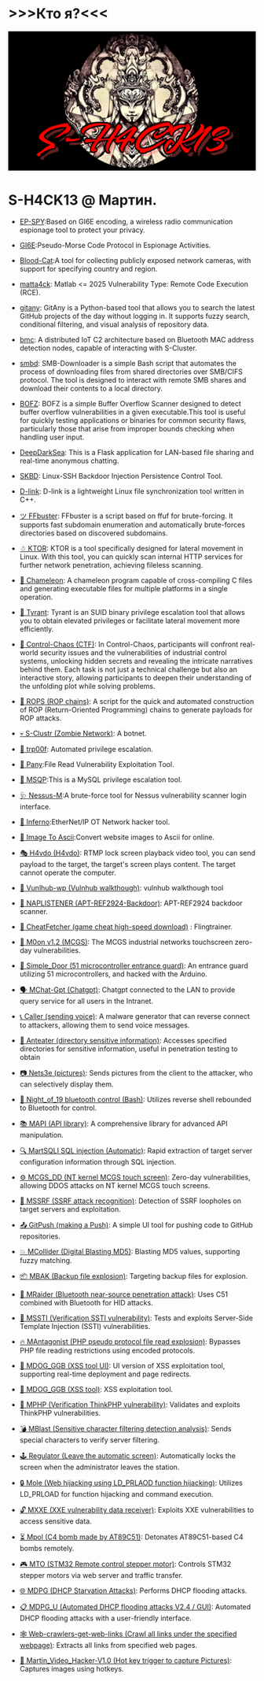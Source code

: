  
 
# >>>Кто я?<<<

   <img src="./TEAM3.png" alt="Description"/> 
 
 

# S-H4CK13 @ Мартин.



- [EP-SPY](https://github.com/MartinxMax/ep-spy):Based on GI6E encoding, a wireless radio communication espionage tool to protect your privacy.

 
- [GI6E](https://github.com/MartinxMax/gi6e):Pseudo-Morse Code Protocol in Espionage Activities.

- [Blood-Cat](https://github.com/MartinxMax/BloodCat):A tool for collecting publicly exposed network cameras, with support for specifying country and region.
  

- [matta4ck](https://github.com/MartinxMax/matta4ck): Matlab <= 2025 Vulnerability Type: Remote Code Execution (RCE).
  
- [gitany](https://github.com/MartinxMax/gitany): GitAny is a Python-based tool that allows you to search the latest GitHub projects of the day without logging in. It supports fuzzy search, conditional filtering, and visual analysis of repository data.


- [bmc](https://github.com/MartinxMax/bmc): A distributed IoT C2 architecture based on Bluetooth MAC address detection nodes, capable of interacting with S-Cluster.

- [smbd](https://github.com/MartinxMax/smbd): SMB-Downloader is a simple Bash script that automates the process of downloading files from shared directories over SMB/CIFS protocol. The tool is designed to interact with remote SMB shares and download their contents to a local directory.
 
- [BOFZ](https://github.com/MartinxMax/bofz): BOFZ is a simple Buffer Overflow Scanner designed to detect buffer overflow vulnerabilities in a given executable.This tool is useful for quickly testing applications or binaries for common security flaws, particularly those that arise from improper bounds checking when handling user input.

- [DeepDarkSea](https://github.com/MartinxMax/DeepDarkSea): This is a Flask application for LAN-based file sharing and real-time anonymous chatting.
  
- [SKBD](https://github.com/MartinxMax/skbd): Linux-SSH Backdoor Injection Persistence Control Tool.

- [D-link](https://github.com/MartinxMax/dlink): D-link is a lightweight Linux file synchronization tool written in C++.

- [ツ FFbuster](https://github.com/MartinxMax/FFbuster): FFbuster is a script based on ffuf for brute-forcing. It supports fast subdomain enumeration and automatically brute-forces directories based on discovered subdomains.
  
- [☃ KTOR](https://github.com/MartinxMax/KTOR): KTOR is a tool specifically designed for lateral movement in Linux. With this tool, you can quickly scan internal HTTP services for further network penetration, achieving fileless scanning.


- [🦎 Chameleon](https://github.com/MartinxMax/Chameleon): A chameleon program capable of cross-compiling C files and generating executable files for multiple platforms in a single operation.

- [👹 Tyrant](https://github.com/MartinxMax/Tyrant): Tyrant is an SUID binary privilege escalation tool that allows you to obtain elevated privileges or facilitate lateral movement more efficiently.

- [👾 Control-Chaos (CTF)](https://github.com/MartinxMax/Control-Chaos): In Control-Chaos, participants will confront real-world security issues and the vulnerabilities of industrial control systems, unlocking hidden secrets and revealing the intricate narratives behind them. Each task is not just a technical challenge but also an interactive story, allowing participants to deepen their understanding of the unfolding plot while solving problems.

- [🐻 ROPS (ROP chains)](https://github.com/MartinxMax/ROPS): A script for the quick and automated construction of ROP (Return-Oriented Programming) chains to generate payloads for ROP attacks.
- [💀 S-Clustr (Zombie Network)](https://github.com/MartinxMax/S-Clustr/releases): A botnet.
- [🐯 trp00f](https://github.com/MartinxMax/trp00f): Automated privilege escalation.
- [🧨 Pany](https://github.com/MartinxMax/pany):File Read Vulnerability Exploitation Tool.
- [💉 MSQP](https://github.com/MartinxMax/MSQP):This is a MySQL privilege escalation tool.
- [🩺 Nessus-M](https://github.com/MartinxMax/Nessus-M):A brute-force tool for Nessus vulnerability scanner login interface.
- [🎃 Inferno](https://github.com/MartinxMax/Inferno):EtherNet/IP OT Network hacker tool.
- [🔎 Image To Ascii](https://github.com/MartinxMax/ImageToAscii):Convert website images to Ascii for online.
- [🎭 H4vdo (H4vdo)](https://github.com/MartinxMax/H4vdo): RTMP lock screen playback video tool, you can send payload to the target, the target's screen plays content. The target cannot operate the computer.
- [🤿 Vunlhub-wp (Vulnhub walkthough)](https://github.com/MartinxMax/vulnhub-wp): vulnhub walkthough tool
- [🧿 NAPLISTENER (APT-REF2924-Backdoor)](https://github.com/MartinxMax/NAPLISTENER): APT-REF2924 backdoor scanner.
- [🥽 CheatFetcher (game cheat high-speed download)](https://github.com/MartinxMax/CheatFetcher)
: Flingtrainer.
- [🌙 M0on v1.2 (MCGS)](https://github.com/MartinxMax/Mo0n_V1.2): The MCGS industrial networks touchscreen zero-day vulnerabilities.
- [🚪 Simple_Door (51 microcontroller entrance guard)](https://github.com/MartinxMax/Simple_Door): An entrance guard utilizing 51 microcontrollers, and hacked with the Arduino. 
- [🗣️ MChat-Gpt (Chatgpt)](https://github.com/MartinxMax/MChat-Gpt): Chatgpt connected to the LAN to provide query service for all users in the Intranet.
- [📞 Caller (sending voice)](https://github.com/MartinxMax/Caclert): A malware generator that can reverse connect to attackers, allowing them to send voice messages.
- [🐜 Anteater (directory sensitive information)](https://github.com/MartinxMax/Anteater): Accesses specified directories for sensitive information, useful in penetration testing to obtain 
- [📷 Nets3e (pictures)](https://github.com/MartinxMax/Nets3e): Sends pictures from the client to the attacker, who can selectively display them.
- [🌙 Night_of_19 bluetooth control (Bash)](https://github.com/MartinxMax/Night_of_19): Utilizes reverse shell rebounded to Bluetooth for control.
- [📚 MAPI (API library)](https://github.com/MartinxMax/MAPI): A comprehensive library for advanced API manipulation.
- [🔍 MartSQLI SQL injection (Automatic)](https://github.com/MartinxMax/MartSQLI): Rapid extraction of target server configuration information through SQL injection.
- [⚙️ MCGS_DD (NT kernel MCGS touch screen)](https://github.com/MartinxMax/MCGS_DD): Zero-day vulnerabilities, allowing DDOS attacks on NT kernel MCGS touch screens.
- [📂 MSSRF (SSRF attack recognition)](https://github.com/MartinxMax/MSSRF): Detection of SSRF loopholes on target servers and exploitation.
- [📤 GitPush (making a Push)](https://github.com/MartinxMax/GitPush): A simple UI tool for pushing code to GitHub repositories.
- [💥 MCollider (Digital Blasting MD5)](https://github.com/MartinxMax/MCollider): Blasting MD5 values, supporting fuzzy matching.
- [📦 MBAK (Backup file explosion)](https://github.com/MartinxMax/MBAK): Targeting backup files for explosion.
- [🔵 MRaider (Bluetooth near-source penetration attack)](https://github.com/MartinxMax/MRaider): Uses C51 combined with Bluetooth for HID attacks.
- [🔐 MSSTI (Verification SSTI vulnerability)](https://github.com/MartinxMax/MSSTI): Tests and exploits Server-Side Template Injection (SSTI) vulnerabilities.
- [🔥 MAntagonist (PHP pseudo protocol file read explosion)](https://github.com/MartinxMax/MAntagonist): Bypasses PHP file reading restrictions using encoded protocols.
- [🐶 MDOG_GGB (XSS tool UI)](https://github.com/MartinxMax/MDOG): UI version of XSS exploitation tool, supporting real-time deployment and page redirects.
- [🐶 MDOG_GGB (XSS tool)](https://github.com/MartinxMax/MDOG_GGB): XSS exploitation tool.
- [🔏 MPHP (Verification ThinkPHP vulnerability)](https://github.com/MartinxMax/MPHP): Validates and exploits ThinkPHP vulnerabilities.
- [💣 MBlast (Sensitive character filtering detection analysis)](https://github.com/MartinxMax/MBlast): Sends special characters to verify server filtering.
- [🕹️ Regulator (Leave the automatic screen)](https://github.com/MartinxMax/Regulator): Automatically locks the screen when the administrator leaves the station.
- [🔒 Mole (Web hijacking using LD_PRLAOD function hijacking)](https://github.com/MartinxMax/Mole): Utilizes LD_PRLOAD for function hijacking and command execution.
- [🔓 MXXE (XXE vulnerability data receiver)](https://github.com/MartinxMax/MXXE): Exploits XXE vulnerabilities to access sensitive data.
- [⏳ Mpol (C4 bomb made by AT89C51)](https://github.com/MartinxMax/Mpol): Detonates AT89C51-based C4 bombs remotely.
- [🎮 MTO (STM32 Remote control stepper motor)](https://github.com/MartinxMax/MTO): Controls STM32 stepper motors via web server and traffic transfer.
- [🌐 MDPG (DHCP Starvation Attacks)](https://github.com/MartinxMax/MDPG): Performs DHCP flooding attacks.
- [📋 MDPG_U (Automated DHCP flooding attacks V2.4 / GUI)](https://github.com/MartinxMax/MDPG_U): Automated DHCP flooding attacks with a user-friendly interface.
- [🕸️ Web-crawlers-get-web-links (Crawl all links under the specified webpage)](https://github.com/MartinxMax/Web-crawlers-get-web-links): Extracts all links from specified web pages.
- [📸 Martin_Video_Hacker-V1.0 (Hot key trigger to capture Pictures)](https://github.com/MartinxMax/Martin_Video_Hacker-V1.0): Captures images using hotkeys.

 


